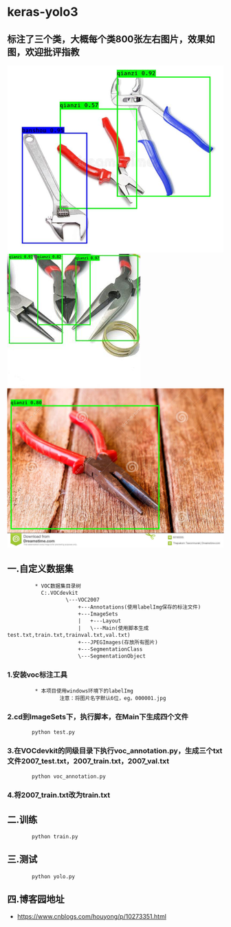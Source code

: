 # keras-yolo3 
## 标注了三个类，大概每个类800张左右图片，效果如图，欢迎批评指教
![](https://github.com/hyhouyong/keras-yolo3/blob/master/images/20.jpg)<br>
![](https://github.com/hyhouyong/keras-yolo3/blob/master/images/001467.jpg)<br>
![](https://github.com/hyhouyong/keras-yolo3/blob/master/images/001464.jpg)
## 一.自定义数据集
             * VOC数据集目录树
               C:.VOCdevkit
                       \---VOC2007
                           +---Annotations(使用labelImg保存的标注文件)
                           +---ImageSets
                           |   +---Layout
                           |   \---Main(使用脚本生成test.txt,train.txt,trainval.txt,val.txt)
                           +---JPEGImages(存放所有图片)
                           +---SegmentationClass
                           \---SegmentationObject
   ### 1.安装voc标注工具
             * 本项目使用windows环境下的labelImg
                     注意：将图片名字默认6位，eg，000001.jpg
   ### 2.cd到ImageSets下，执行脚本，在Main下生成四个文件
            python test.py
   ### 3.在VOCdevkit的同级目录下执行voc_annotation.py，生成三个txt文件2007_test.txt，2007_train.txt，2007_val.txt
            python voc_annotation.py
   ### 4.将2007_train.txt改为train.txt
## 二.训练
            python train.py
## 三.测试
            python yolo.py
## 四.博客园地址
* https://www.cnblogs.com/houyong/p/10273351.html

